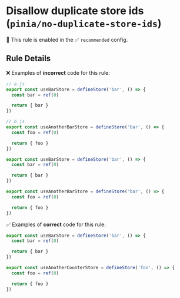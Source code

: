 # Disallow duplicate store ids (`pinia/no-duplicate-store-ids`)

💼 This rule is enabled in the ✅ `recommended` config.

<!-- end auto-generated rule header -->

## Rule Details

❌ Examples of **incorrect** code for this rule:

```js
// a.js
export const useBarStore = defineStore('bar', () => {
  const bar = ref(0)

  return { bar }
})

// b.js
export const useAnotherBarStore = defineStore('bar', () => {
  const foo = ref(0)

  return { foo }
})
```

```js
export const useBarStore = defineStore('bar', () => {
  const bar = ref(0)

  return { bar }
})

export const useAnotherBarStore = defineStore('bar', () => {
  const foo = ref(0)

  return { foo }
})
```

✅ Examples of **correct** code for this rule:

```js
export const useBarStore = defineStore('bar', () => {
  const bar = ref(0)

  return { bar }
})

export const useAnotherCounterStore = defineStore('foo', () => {
  const foo = ref(0)

  return { foo }
})
```
